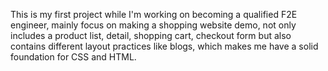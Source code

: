 This is my first project while I'm working on becoming a qualified F2E engineer, mainly focus on making a shopping website demo, not only includes a product list, detail, shopping cart, checkout form but also contains different layout practices like blogs, which makes me have a solid foundation for CSS and HTML.
